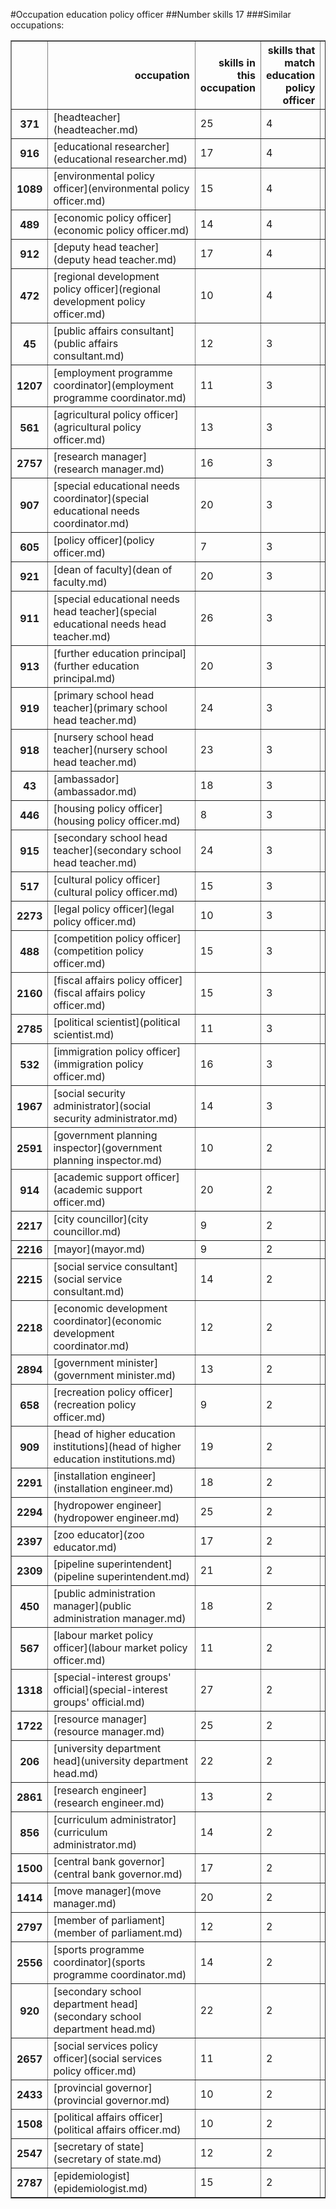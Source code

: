 #Occupation education policy officer
##Number skills 17
###Similar occupations:
<table border="1" class="dataframe">
  <thead>
    <tr style="text-align: right;">
      <th></th>
      <th>occupation</th>
      <th>skills in this occupation</th>
      <th>skills that match education policy officer</th>
      <th>percentage match with education policy officer</th>
      <th>skills not in education policy officer</th>
    </tr>
  </thead>
  <tbody>
    <tr>
      <th>371</th>
      <td>[headteacher](headteacher.md)</td>
      <td>25</td>
      <td>4</td>
      <td>0.235294</td>
      <td>21</td>
    </tr>
    <tr>
      <th>916</th>
      <td>[educational researcher](educational researcher.md)</td>
      <td>17</td>
      <td>4</td>
      <td>0.235294</td>
      <td>13</td>
    </tr>
    <tr>
      <th>1089</th>
      <td>[environmental policy officer](environmental policy officer.md)</td>
      <td>15</td>
      <td>4</td>
      <td>0.235294</td>
      <td>11</td>
    </tr>
    <tr>
      <th>489</th>
      <td>[economic policy officer](economic policy officer.md)</td>
      <td>14</td>
      <td>4</td>
      <td>0.235294</td>
      <td>10</td>
    </tr>
    <tr>
      <th>912</th>
      <td>[deputy head teacher](deputy head teacher.md)</td>
      <td>17</td>
      <td>4</td>
      <td>0.235294</td>
      <td>13</td>
    </tr>
    <tr>
      <th>472</th>
      <td>[regional development policy officer](regional development policy officer.md)</td>
      <td>10</td>
      <td>4</td>
      <td>0.235294</td>
      <td>6</td>
    </tr>
    <tr>
      <th>45</th>
      <td>[public affairs consultant](public affairs consultant.md)</td>
      <td>12</td>
      <td>3</td>
      <td>0.176471</td>
      <td>9</td>
    </tr>
    <tr>
      <th>1207</th>
      <td>[employment programme coordinator](employment programme coordinator.md)</td>
      <td>11</td>
      <td>3</td>
      <td>0.176471</td>
      <td>8</td>
    </tr>
    <tr>
      <th>561</th>
      <td>[agricultural policy officer](agricultural policy officer.md)</td>
      <td>13</td>
      <td>3</td>
      <td>0.176471</td>
      <td>10</td>
    </tr>
    <tr>
      <th>2757</th>
      <td>[research manager](research manager.md)</td>
      <td>16</td>
      <td>3</td>
      <td>0.176471</td>
      <td>13</td>
    </tr>
    <tr>
      <th>907</th>
      <td>[special educational needs coordinator](special educational needs coordinator.md)</td>
      <td>20</td>
      <td>3</td>
      <td>0.176471</td>
      <td>17</td>
    </tr>
    <tr>
      <th>605</th>
      <td>[policy officer](policy officer.md)</td>
      <td>7</td>
      <td>3</td>
      <td>0.176471</td>
      <td>4</td>
    </tr>
    <tr>
      <th>921</th>
      <td>[dean of faculty](dean of faculty.md)</td>
      <td>20</td>
      <td>3</td>
      <td>0.176471</td>
      <td>17</td>
    </tr>
    <tr>
      <th>911</th>
      <td>[special educational needs head teacher](special educational needs head teacher.md)</td>
      <td>26</td>
      <td>3</td>
      <td>0.176471</td>
      <td>23</td>
    </tr>
    <tr>
      <th>913</th>
      <td>[further education principal](further education principal.md)</td>
      <td>20</td>
      <td>3</td>
      <td>0.176471</td>
      <td>17</td>
    </tr>
    <tr>
      <th>919</th>
      <td>[primary school head teacher](primary school head teacher.md)</td>
      <td>24</td>
      <td>3</td>
      <td>0.176471</td>
      <td>21</td>
    </tr>
    <tr>
      <th>918</th>
      <td>[nursery school head teacher](nursery school head teacher.md)</td>
      <td>23</td>
      <td>3</td>
      <td>0.176471</td>
      <td>20</td>
    </tr>
    <tr>
      <th>43</th>
      <td>[ambassador](ambassador.md)</td>
      <td>18</td>
      <td>3</td>
      <td>0.176471</td>
      <td>15</td>
    </tr>
    <tr>
      <th>446</th>
      <td>[housing policy officer](housing policy officer.md)</td>
      <td>8</td>
      <td>3</td>
      <td>0.176471</td>
      <td>5</td>
    </tr>
    <tr>
      <th>915</th>
      <td>[secondary school head teacher](secondary school head teacher.md)</td>
      <td>24</td>
      <td>3</td>
      <td>0.176471</td>
      <td>21</td>
    </tr>
    <tr>
      <th>517</th>
      <td>[cultural policy officer](cultural policy officer.md)</td>
      <td>15</td>
      <td>3</td>
      <td>0.176471</td>
      <td>12</td>
    </tr>
    <tr>
      <th>2273</th>
      <td>[legal policy officer](legal policy officer.md)</td>
      <td>10</td>
      <td>3</td>
      <td>0.176471</td>
      <td>7</td>
    </tr>
    <tr>
      <th>488</th>
      <td>[competition policy officer](competition policy officer.md)</td>
      <td>15</td>
      <td>3</td>
      <td>0.176471</td>
      <td>12</td>
    </tr>
    <tr>
      <th>2160</th>
      <td>[fiscal affairs policy officer](fiscal affairs policy officer.md)</td>
      <td>15</td>
      <td>3</td>
      <td>0.176471</td>
      <td>12</td>
    </tr>
    <tr>
      <th>2785</th>
      <td>[political scientist](political scientist.md)</td>
      <td>11</td>
      <td>3</td>
      <td>0.176471</td>
      <td>8</td>
    </tr>
    <tr>
      <th>532</th>
      <td>[immigration policy officer](immigration policy officer.md)</td>
      <td>16</td>
      <td>3</td>
      <td>0.176471</td>
      <td>13</td>
    </tr>
    <tr>
      <th>1967</th>
      <td>[social security administrator](social security administrator.md)</td>
      <td>14</td>
      <td>3</td>
      <td>0.176471</td>
      <td>11</td>
    </tr>
    <tr>
      <th>2591</th>
      <td>[government planning inspector](government planning inspector.md)</td>
      <td>10</td>
      <td>2</td>
      <td>0.117647</td>
      <td>8</td>
    </tr>
    <tr>
      <th>914</th>
      <td>[academic support officer](academic support officer.md)</td>
      <td>20</td>
      <td>2</td>
      <td>0.117647</td>
      <td>18</td>
    </tr>
    <tr>
      <th>2217</th>
      <td>[city councillor](city councillor.md)</td>
      <td>9</td>
      <td>2</td>
      <td>0.117647</td>
      <td>7</td>
    </tr>
    <tr>
      <th>2216</th>
      <td>[mayor](mayor.md)</td>
      <td>9</td>
      <td>2</td>
      <td>0.117647</td>
      <td>7</td>
    </tr>
    <tr>
      <th>2215</th>
      <td>[social service consultant](social service consultant.md)</td>
      <td>14</td>
      <td>2</td>
      <td>0.117647</td>
      <td>12</td>
    </tr>
    <tr>
      <th>2218</th>
      <td>[economic development coordinator](economic development coordinator.md)</td>
      <td>12</td>
      <td>2</td>
      <td>0.117647</td>
      <td>10</td>
    </tr>
    <tr>
      <th>2894</th>
      <td>[government minister](government minister.md)</td>
      <td>13</td>
      <td>2</td>
      <td>0.117647</td>
      <td>11</td>
    </tr>
    <tr>
      <th>658</th>
      <td>[recreation policy officer](recreation policy officer.md)</td>
      <td>9</td>
      <td>2</td>
      <td>0.117647</td>
      <td>7</td>
    </tr>
    <tr>
      <th>909</th>
      <td>[head of higher education institutions](head of higher education institutions.md)</td>
      <td>19</td>
      <td>2</td>
      <td>0.117647</td>
      <td>17</td>
    </tr>
    <tr>
      <th>2291</th>
      <td>[installation engineer](installation engineer.md)</td>
      <td>18</td>
      <td>2</td>
      <td>0.117647</td>
      <td>16</td>
    </tr>
    <tr>
      <th>2294</th>
      <td>[hydropower engineer](hydropower engineer.md)</td>
      <td>25</td>
      <td>2</td>
      <td>0.117647</td>
      <td>23</td>
    </tr>
    <tr>
      <th>2397</th>
      <td>[zoo educator](zoo educator.md)</td>
      <td>17</td>
      <td>2</td>
      <td>0.117647</td>
      <td>15</td>
    </tr>
    <tr>
      <th>2309</th>
      <td>[pipeline superintendent](pipeline superintendent.md)</td>
      <td>21</td>
      <td>2</td>
      <td>0.117647</td>
      <td>19</td>
    </tr>
    <tr>
      <th>450</th>
      <td>[public administration manager](public administration manager.md)</td>
      <td>18</td>
      <td>2</td>
      <td>0.117647</td>
      <td>16</td>
    </tr>
    <tr>
      <th>567</th>
      <td>[labour market policy officer](labour market policy officer.md)</td>
      <td>11</td>
      <td>2</td>
      <td>0.117647</td>
      <td>9</td>
    </tr>
    <tr>
      <th>1318</th>
      <td>[special-interest groups' official](special-interest groups' official.md)</td>
      <td>27</td>
      <td>2</td>
      <td>0.117647</td>
      <td>25</td>
    </tr>
    <tr>
      <th>1722</th>
      <td>[resource manager](resource manager.md)</td>
      <td>25</td>
      <td>2</td>
      <td>0.117647</td>
      <td>23</td>
    </tr>
    <tr>
      <th>206</th>
      <td>[university department head](university department head.md)</td>
      <td>22</td>
      <td>2</td>
      <td>0.117647</td>
      <td>20</td>
    </tr>
    <tr>
      <th>2861</th>
      <td>[research engineer](research engineer.md)</td>
      <td>13</td>
      <td>2</td>
      <td>0.117647</td>
      <td>11</td>
    </tr>
    <tr>
      <th>856</th>
      <td>[curriculum administrator](curriculum administrator.md)</td>
      <td>14</td>
      <td>2</td>
      <td>0.117647</td>
      <td>12</td>
    </tr>
    <tr>
      <th>1500</th>
      <td>[central bank governor](central bank governor.md)</td>
      <td>17</td>
      <td>2</td>
      <td>0.117647</td>
      <td>15</td>
    </tr>
    <tr>
      <th>1414</th>
      <td>[move manager](move manager.md)</td>
      <td>20</td>
      <td>2</td>
      <td>0.117647</td>
      <td>18</td>
    </tr>
    <tr>
      <th>2797</th>
      <td>[member of parliament](member of parliament.md)</td>
      <td>12</td>
      <td>2</td>
      <td>0.117647</td>
      <td>10</td>
    </tr>
    <tr>
      <th>2556</th>
      <td>[sports programme coordinator](sports programme coordinator.md)</td>
      <td>14</td>
      <td>2</td>
      <td>0.117647</td>
      <td>12</td>
    </tr>
    <tr>
      <th>920</th>
      <td>[secondary school department head](secondary school department head.md)</td>
      <td>22</td>
      <td>2</td>
      <td>0.117647</td>
      <td>20</td>
    </tr>
    <tr>
      <th>2657</th>
      <td>[social services policy officer](social services policy officer.md)</td>
      <td>11</td>
      <td>2</td>
      <td>0.117647</td>
      <td>9</td>
    </tr>
    <tr>
      <th>2433</th>
      <td>[provincial governor](provincial governor.md)</td>
      <td>10</td>
      <td>2</td>
      <td>0.117647</td>
      <td>8</td>
    </tr>
    <tr>
      <th>1508</th>
      <td>[political affairs officer](political affairs officer.md)</td>
      <td>10</td>
      <td>2</td>
      <td>0.117647</td>
      <td>8</td>
    </tr>
    <tr>
      <th>2547</th>
      <td>[secretary of state](secretary of state.md)</td>
      <td>12</td>
      <td>2</td>
      <td>0.117647</td>
      <td>10</td>
    </tr>
    <tr>
      <th>2787</th>
      <td>[epidemiologist](epidemiologist.md)</td>
      <td>15</td>
      <td>2</td>
      <td>0.117647</td>
      <td>13</td>
    </tr>
  </tbody>
</table>
